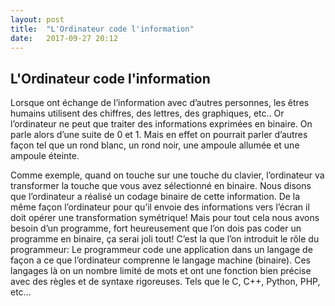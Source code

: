 ```yaml
---
layout: post
title:  "L'Ordinateur code l'information"
date:   2017-09-27 20:12
---
```

## L'Ordinateur code l'information
Lorsque ont échange de l’information avec d’autres personnes, les êtres humains utilisent des chiffres, des lettres, des graphiques, etc.. Or l’ordinateur ne peut que traiter des informations exprimées en binaire. On parle alors d’une suite de 0 et 1. Mais en effet on pourrait parler d’autres façon tel que un rond blanc, un rond noir, une ampoule allumée et une ampoule éteinte.

Comme exemple, quand on touche sur une touche du clavier, l’ordinateur va transformer la touche que vous avez sélectionné en binaire. Nous disons que l’ordinateur a réalisé un codage binaire de cette information. De la même façon l’ordinateur pour qu’il envoie des informations vers l’écran il doit opérer une transformation symétrique! Mais pour tout cela nous avons besoin d’un programme, fort heureusement que l’on dois pas coder un programme en binaire, ça serai joli tout! C’est la que l’on introduit le rôle du programmeur: Le programmeur code une application dans un langage de façon a ce que l’ordinateur comprenne le langage machine (binaire). Ces langages là on un nombre limité de mots et ont une fonction bien précise avec des règles et de syntaxe rigoreuses. Tels que le C, C++, Python, PHP, etc…
